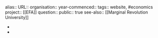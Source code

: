 alias::
URL::
organisation::
year-commenced::
tags:: website, #economics 
project:: [[EFA]] 
question::
public:: true
see-also:: [[Marginal Revolution University]]

-
-